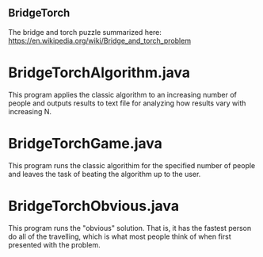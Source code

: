## BridgeTorch
The bridge and torch puzzle summarized here: https://en.wikipedia.org/wiki/Bridge_and_torch_problem

# BridgeTorchAlgorithm.java
This program applies the classic algorithm to an increasing number of people and outputs results to text file for analyzing how results vary with increasing N.

# BridgeTorchGame.java
This program runs the classic algorithim for the specified number of people and leaves the task of beating the algorithm up to the user.

# BridgeTorchObvious.java
This program runs the "obvious" solution. That is, it has the fastest person do all of the travelling, which is what most people think of when first presented with the problem.
